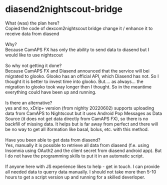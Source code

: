 # diasend2nightscout-bridge

What (was) the plan here?</br>
Copied the code of dexcom2nightscout bridge
change it / enhance it to receive data from diasend
</br></br>
Why?</br>
Because CamAPS FX has only the ability to send data to diasend but I would like to use nightscout
</br></br>
So why not getting it done?</br>
Because CamAPS FX and Diasend announced that the service will bei migrated to glooko.
Glooko has an official API, which Diasend has not.
So I thought it is better to invest time into glooko.
But.... as always... the migration to glooko took way longer then I thought.
So in the meantime everything could have been up and running.
</br></br>
Is there an alternative?</br>
yes and no, xDrip+ version (from nighlty 20220602) supports uploading data from CamAPS to Nightscout but it uses Android Pop Messages as Data Source (it does not get data directly from CamAPS FX), so there is no backfill of missing data.
It helps but is far away from perfect and there will be no way to get all iformation like basal, bolus, etc. with this method.
</br></br>
Have you been able to get data from diasend?
</br>
Yes, manually it is possible to retrieve all data from diasend (f.e. using Insomnia using OAuth2 and the client secret from diasend android app).
But I do not have the programming skills to put it in an automatic script.
</br></br>
If anyone here with JS experience likes to help - get in touch. 
I can provide all needed data to querry data manually.
I should not take more then 5-10 hours to get a script version up and running for a skilled deverloper.
